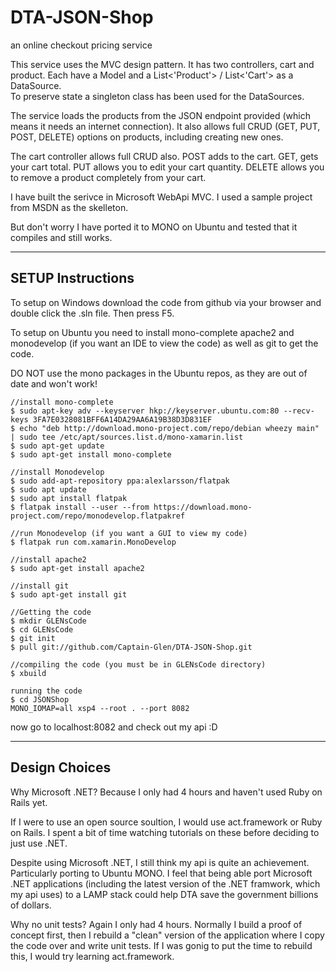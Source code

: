 <h1>DTA-JSON-Shop</h1>
an online checkout pricing service

This service uses the MVC design pattern.  It has two controllers, cart and 
product.  Each have a Model and a List<'Product'> / List<'Cart'> as a DataSource.  
To preserve state a singleton class has been used for the DataSources.

The service loads the products from the JSON endpoint provided (which means it 
needs an internet connection).  It also allows full CRUD (GET, PUT, POST, DELETE) options on products, including 
creating new ones.

The cart controller allows full CRUD also.  POST adds to the cart.  GET, gets 
your cart total.  PUT allows you to edit your cart quantity.  DELETE allows 
you to remove a product completely from your cart.

I have built the serivce in Microsoft WebApi MVC.  I used a sample project 
from MSDN as the skelleton.

But don't worry I have ported it to MONO on Ubuntu and tested that it 
compiles and still works.

------------------------------------------------------------------------------
SETUP Instructions
------------------------------------------------------------------------------

To setup on Windows download the code from github via your browser and double 
click the .sln file.  Then press F5.

To setup on Ubuntu you need to install mono-complete apache2 and monodevelop (if 
you want an IDE to view the code) as well as git to get the code. 

DO NOT use the mono packages in the Ubuntu repos, as they are out of date and 
won't work!

```
//install mono-complete
$ sudo apt-key adv --keyserver hkp://keyserver.ubuntu.com:80 --recv-keys 3FA7E0328081BFF6A14DA29AA6A19B38D3D831EF
$ echo "deb http://download.mono-project.com/repo/debian wheezy main" | sudo tee /etc/apt/sources.list.d/mono-xamarin.list
$ sudo apt-get update
$ sudo apt-get install mono-complete

//install Monodevelop
$ sudo add-apt-repository ppa:alexlarsson/flatpak
$ sudo apt update
$ sudo apt install flatpak
$ flatpak install --user --from https://download.mono-project.com/repo/monodevelop.flatpakref

//run Monodevelop (if you want a GUI to view my code)
$ flatpak run com.xamarin.MonoDevelop

//install apache2
$ sudo apt-get install apache2

//install git
$ sudo apt-get install git

//Getting the code
$ mkdir GLENsCode
$ cd GLENsCode
$ git init
$ pull git://github.com/Captain-Glen/DTA-JSON-Shop.git

//compiling the code (you must be in GLENsCode directory)
$ xbuild

running the code
$ cd JSONShop
MONO_IOMAP=all xsp4 --root . --port 8082
```
now go to localhost:8082 and check out my api :D

------------------------------------------------------------------------------
Design Choices
------------------------------------------------------------------------------
 
Why Microsoft .NET?
Because I only had 4 hours and haven't used Ruby on Rails yet.

If I were to use an open source soultion, I would use act.framework or Ruby 
on Rails.  I spent a bit of time watching tutorials on these before deciding 
to just use .NET.

Despite using Microsoft .NET, I still think my api is quite an achievement.
Particularly porting to Ubuntu MONO.  I feel that being able port Microsoft 
.NET applications (including the latest version of the .NET framwork, which my
api uses) to a LAMP stack could help DTA save the government billions of 
dollars.

Why no unit tests?
Again I only had 4 hours.  Normally I build a proof of concept first, then I 
rebuild a "clean" version of the application where I copy the code over and 
write unit tests.  If I was gonig to put the time to rebuild this, I would try 
learning act.framework.
